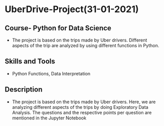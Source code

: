 # UberDrive-Project(31-01-2021)

## Course- Python for Data Science
* The project is based on the trips made by Uber drivers. Different aspects of the trip are analyzed by using different functions in Python.

## Skills and Tools
* Python Functions, Data Interpretation

## Description
* The project is based on the trips made by Uber drivers. Here, we are analyzing different aspects of the trips by doing Exploratory Data Analysis. The questions and the respective points per question are mentioned in the Jupyter Notebook 
